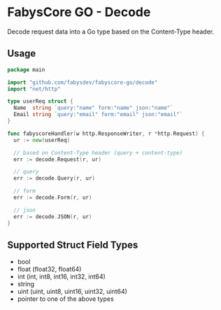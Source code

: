 # FabysCore GO - Decode

Decode request data into a Go type based on the Content-Type header.

## Usage

```go
package main

import "github.com/fabysdev/fabyscore-go/decode"
import "net/http"

type userReq struct {
  Name  string `query:"name" form:"name" json:"name"`
  Email string `query:"email" form:"email" json:"email"`
}

func fabyscoreHandler(w http.ResponseWriter, r *http.Request) {
  ur := new(userReq)

  // based on Content-Type header (query + content-type)
  err := decode.Request(r, ur)

  // query
  err := decode.Query(r, ur)

  // form
  err := decode.Form(r, ur)

  // json
  err := decode.JSON(r, ur)
}
```

## Supported Struct Field Types

- bool
- float (float32, float64)
- int (int, int8, int16, int32, int64)
- string
- uint (uint, uint8, uint16, uint32, uint64)
- pointer to one of the above types
